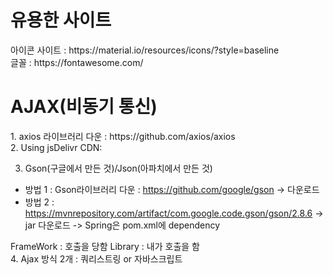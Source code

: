 <h1>유용한 사이트</h1>
아이콘 사이트 : https://material.io/resources/icons/?style=baseline<br>
글꼴 : https://fontawesome.com/

<h1>AJAX(비동기 통신)</h1>
1. axios 라이브러리 다운 : https://github.com/axios/axios<br>
2. Using jsDelivr CDN: <script src="https://cdn.jsdelivr.net/npm/axios/dist/axios.min.js"></script>

3. Gson(구글에서 만든 것)/Json(아파치에서 만든 것)
- 방법 1 : Gson라이브러리 다운 : https://github.com/google/gson -> 다운로드
- 방법 2 : https://mvnrepository.com/artifact/com.google.code.gson/gson/2.8.6 -> jar 다운로드
-> Spring은 pom.xml에 dependency

FrameWork : 호출을 당함
Library : 내가 호출을 함
<br>
4.  Ajax 방식 2개 : 쿼리스트링 or 자바스크립트 
